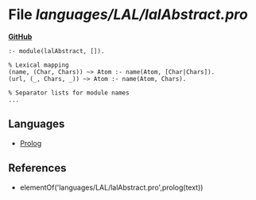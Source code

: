 # File _languages/LAL/lalAbstract.pro_
**[GitHub](https://github.com/softlang/yas/blob/master/languages/LAL/lalAbstract.pro)**
```
:- module(lalAbstract, []).

% Lexical mapping
(name, (Char, Chars)) ~> Atom :- name(Atom, [Char|Chars]).
(url, (_, Chars, _)) ~> Atom :- name(Atom, Chars).

% Separator lists for module names
...
```

## Languages
* [Prolog](../languages/Prolog.md)

## References
* elementOf('languages/LAL/lalAbstract.pro',prolog(text))
